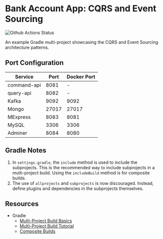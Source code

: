 # Bank Account App: CQRS and Event Sourcing

![Github Actions Status](https://github.com/joseeliaschavez/bank-account-cqrs-es/actions/workflows/gradle.yml/badge.svg?branch=develop&event=push)

An example Gradle multi-project showcasing the CQRS and Event Sourcing architecture patterns.

## Port Configuration

| Service     | Port  | Docker Port |
|-------------|-------|-------------|
| command-api | 8081  | -           |
| query-api   | 8082  | -           |
| Kafka       | 9092  | 9092        |
| Mongo       | 27017 | 27017       |
| MExpress    | 8083  | 8081        |
| MySQL       | 3306  | 3306        |
| Adminer     | 8084  | 8080        |

## Gradle Notes

1. In `settings.gradle`, the `include` method is used to include the subprojects. This is the recommended way to include subprojects in a multi-project build. Using the `includeBuild` method is for composite builds.
2. The use of `allprojects` and `subprojects` is now discouraged. Instead, define plugins and dependencies in the subprojects themselves.

## Resources

- Gradle
  - [Multi-Project Build Basics](https://docs.gradle.org/current/userguide/intro_multi_project_builds.html)
  - [Multi-Project Build Tutorial](https://docs.gradle.org/current/userguide/partr3_multi_project_builds.html)
  - [Composite Builds](https://docs.gradle.org/current/userguide/composite_builds.html)
